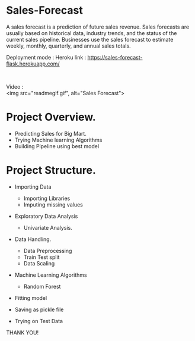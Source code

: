 # Sales-Forecast
A sales forecast is a prediction of future sales revenue. Sales forecasts are usually based on historical data, industry trends, and the status of the current sales pipeline. Businesses use the sales forecast to estimate weekly, monthly, quarterly, and annual sales totals. 

Deployment mode : Heroku
link : https://sales-forecast-flask.herokuapp.com/

</br>

Video :
</br>
<img src="readmegif.gif", alt="Sales Forecast">


# Project Overview.

- Predicting Sales for Big Mart.
- Trying Machine learning Algorithms
- Building Pipeline using best model

# Project Structure.

- Importing Data
    
    - Importing Libraries 
    - Imputing missing values
    
    
- Exploratory Data Analysis
    - Univariate Analysis.
    
- Data Handling.
    - Data Preprocessing
    - Train Test split
    - Data Scaling
    
- Machine Learning Algorithms 
    - Random Forest
    

- Fitting model

- Saving as pickle file

- Trying on Test Data




THANK YOU!
